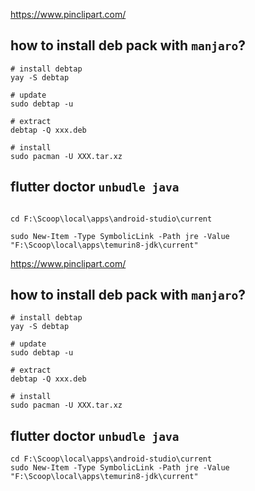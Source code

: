 https://www.pinclipart.com/

## how to install deb pack with `manjaro`?

```shell
# install debtap
yay -S debtap

# update
sudo debtap -u

# extract
debtap -Q xxx.deb

# install
sudo pacman -U XXX.tar.xz
```

## flutter doctor `unbudle java`

```

cd F:\Scoop\local\apps\android-studio\current

sudo New-Item -Type SymbolicLink -Path jre -Value "F:\Scoop\local\apps\temurin8-jdk\current"
```

https://www.pinclipart.com/

## how to install deb pack with `manjaro`?

```shell
# install debtap
yay -S debtap

# update
sudo debtap -u

# extract
debtap -Q xxx.deb

# install
sudo pacman -U XXX.tar.xz
```

## flutter doctor `unbudle java`

```
cd F:\Scoop\local\apps\android-studio\current
sudo New-Item -Type SymbolicLink -Path jre -Value "F:\Scoop\local\apps\temurin8-jdk\current"
```
